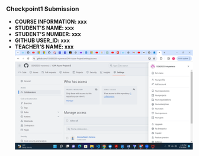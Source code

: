 ### Checkpoint1 Submission

- **COURSE INFORMATION: xxx**
- **STUDENT’S NAME: xxx**
- **STUDENT'S NUMBER: xxx**
- **GITHUB USER_ID: xxx**
- **TEACHER’S NAME: xxx**
<img src="collaborator.png"
     alt="Markdown Monster icon"
     style="float: left; margin-right: 10px;" />
---
